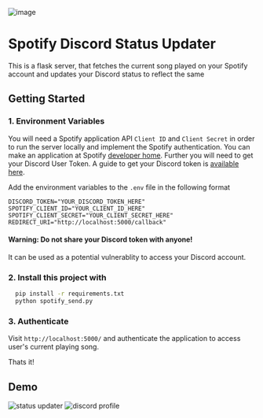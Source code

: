 ![image](https://github.com/user-attachments/assets/5b56c350-10c0-4379-9a2c-9697edf5e9e4)
# Spotify Discord Status Updater

This is a flask server, that fetches the current song played on your Spotify account and updates your Discord status to reflect the same


## Getting Started

### 1. Environment Variables
You will need a Spotify application API `Client ID` and `Client Secret` in order to run the server locally and implement the Spotify authentication. You can make an application at Spotify [developer home](https://developer.spotify.com/). Further you will need to get your Discord User Token. A guide to get your Discord token is [available here](https://www.geeksforgeeks.org/how-to-get-discord-token/).

Add the environment variables to the `.env` file in the following format
```env
DISCORD_TOKEN="YOUR_DISCORD_TOKEN_HERE"
SPOTIFY_CLIENT_ID="YOUR_CLIENT_ID_HERE"
SPOTIFY_CLIENT_SECRET="YOUR_CLIENT_SECRET_HERE"
REDIRECT_URI="http://localhost:5000/callback"
```

#### Warning: Do not share your Discord token with anyone!
It can be used as a potential vulnerablity to access your Discord account.

### 2. Install this project with

```bash
  pip install -r requirements.txt
  python spotify_send.py
```
### 3. Authenticate 
Visit `http://localhost:5000/` and authenticate the application to access user's current playing song.

Thats it!
## Demo

![status updater](https://i.imgur.com/WVQ6hGh.png)
![discord profile](https://i.imgur.com/sL5A0ZD.png)
